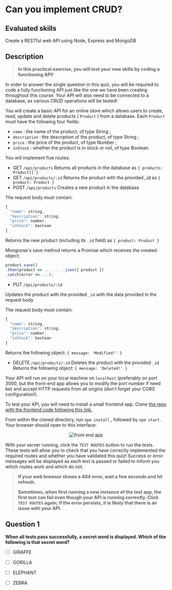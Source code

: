 # Can you implement CRUD?
## Evaluated skills

Create a RESTful web API using Node, Express and MongoDB

## Description 

> **In this practical exercise, you will test your new skills by coding a functioning API!**

In order to answer the single question in this quiz, you will be required to code a fully functioning API just like the one we have been creating throughout this course. Your API will also need to be connected to a database, as various CRUD operations will be tested!

You will create a basic API for an online store which allows users to create, read, update and delete products (  `Product`  ) from a database. Each  `Product`  must have the following four fields:

- `name`  : the name of the product, of type String ;
- `description`  : the description of the product, of type String ;
- `price`  : the price of the product, of type Number ;
- `inStock`  : whether the product is in stock or not, of type Boolean.

You will implement five routes:

- GET  `/api/products`
Returns all products in the database as  `{ products: Product[] }`
- GET  `/api/products/:id`
Returns the product with the provided  _id  as  `{ product: Product }`
- POST  `/api/products`
Creates a new product in the database

The request body must contain:
```js
{
  "name": string,
  "description": string,
  "price": number,
  "inStock": boolean
}
```

Returns the new product (including its  `_id`  field) as  `{ product: Product }`

Mongoose's save method returns a Promise which receives the created object:
```js
product.save()
.then(product => ... ... .json({ product })
.catch(error => ...);
```
- PUT  `/api/products/:id`

Updates the product with the provided  `_id`  with the data provided in the request body

The request body must contain:
```js
{
  "name": string,
  "description": string,
  "price": number,
  "inStock": boolean
}
```
Returns the following object:  `{ message: 'Modified!' }`

- DELETE  `/api/products/:id`
Deletes the product with the provided  `_id`
Returns the following object:  `{ message: 'Deleted!' }`

Your API will run on your local machine on  `localhost`  (preferably on port 3000, but the front-end app allows you to modify the port number if need be) and accept HTTP requests from all origins (don't forget your CORS configuration!).

To test your API, you will need to install a small frontend app. Clone [the repo with the frontend code following this link.](https://github.com/OpenClassrooms-Student-Center/fullstack-activity)

From within the cloned directory, run  `npm install`  , followed by  `npm start`  . Your browser should open to this interface:

<div align="center">
  <img src="https://user-images.githubusercontent.com/73438491/124810715-85ae4f80-df16-11eb-9027-df394ec6fc8b.png" alt="front end app" />
  </div>

With your server running, click the `TEST ROUTES` button to run the tests. These tests will allow you to check that you have correctly implemented the required routes and whether you have validated this quiz!  Success or error messages will be displayed as each test is passed or failed to inform you which routes work and which do not.

>**If your web browser shows a 404 error, wait a few seconds and hit refresh.**
>
>**Sometimes, when first running a new instance of the test app, the first test can fail even though your API is running correctly. Click `TEST ROUTES` again; if the error persists, it is likely that there is an issue with your API.**

 

## Question 1
**When all tests pass successfully, a secret word is displayed. Which of the following is that secret word?**

- [ ] GIRAFFE
- [ ] GORILLA
- [ ] ELEPHANT
- [ ] ZEBRA

